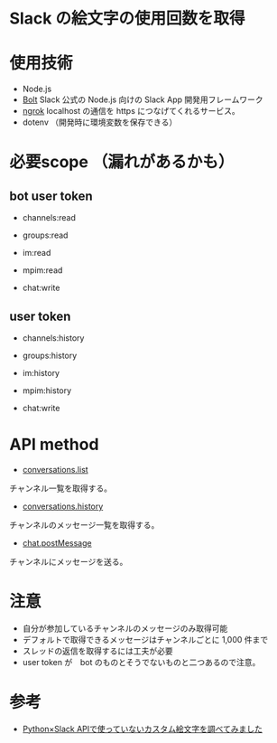 # Slack の絵文字の使用回数を取得

# 使用技術
* Node.js
* [Bolt](https://slack.dev/bolt-js/ja-jp/tutorial/getting-started) Slack 公式の Node.js 向けの Slack App 開発用フレームワーク
* [ngrok](https://ngrok.com/) localhost の通信を https につなげてくれるサービス。
* dotenv （開発時に環境変数を保存できる）


# 必要scope （漏れがあるかも）

## bot user token

* channels:read
* groups:read
* im:read
* mpim:read

* chat:write

## user token
* channels:history
* groups:history
* im:history
* mpim:history

* chat:write


# API method

* [conversations.list](https://api.slack.com/methods/conversations.list)

チャンネル一覧を取得する。


* [conversations.history](https://api.slack.com/methods/conversations.history)

チャンネルのメッセージ一覧を取得する。

* [chat.postMessage](https://api.slack.com/methods/chat.postMessage)

チャンネルにメッセージを送る。


# 注意
* 自分が参加しているチャンネルのメッセージのみ取得可能
* デフォルトで取得できるメッセージはチャンネルごとに 1,000 件まで
* スレッドの返信を取得するには工夫が必要
* user token が　bot のものとそうでないものと二つあるので注意。

# 参考

* [Python×Slack APIで使っていないカスタム絵文字を調べてみました](https://tech.visasq.com/survey-unused-emoji-by-python-slack-sdk/)
